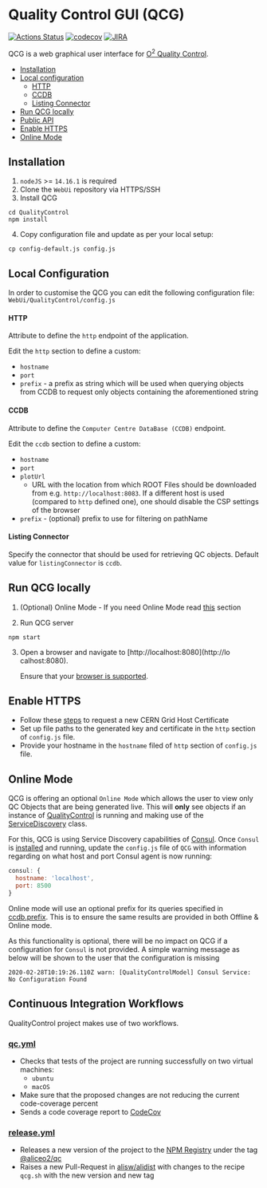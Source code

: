# Quality Control GUI (QCG)

[![Actions Status](https://github.com/AliceO2Group/WebUi/workflows/QualityControl/badge.svg)](https://github.com/AliceO2Group/WebUi/actions)
[![codecov](https://codecov.io/gh/AliceO2Group/WebUi/branch/dev/graph/badge.svg?flag=qualitycontrol)](https://codecov.io/gh/AliceO2Group/WebUi)
[![JIRA](https://img.shields.io/badge/JIRA-issues-blue.svg)](https://alice.its.cern.ch/jira/projects/OGUI)

QCG is a web graphical user interface for [O<sup>2</sup> Quality Control](https://github.com/AliceO2Group/QualityControl).

  - [Installation](#installation)
  - [Local configuration](#local-configuration)
      - [HTTP](#http)
      - [CCDB](#ccdb)
      - [Listing Connector](#listing-connector)
  - [Run QCG locally](#run-qcg-locally)
  - [Public API](#public-api)
  - [Enable HTTPS](#enable-https)
  - [Online Mode](#online-mode)

## Installation
1. `nodeJS` >= `14.16.1` is required
2. Clone the `WebUi` repository via HTTPS/SSH
3. Install QCG
```
cd QualityControl
npm install
```
4. Copy configuration file and update as per your local setup:
```
cp config-default.js config.js
```

## Local Configuration
In order to customise the QCG you can edit the following configuration file: `WebUi/QualityControl/config.js`

#### HTTP
Attribute to define the `http` endpoint of the application.

Edit the `http` section to define a custom:
- `hostname`
- `port`
- `prefix` - a prefix as string which will be used when querying objects from CCDB to request only objects containing the aforementioned string

#### CCDB
Attribute to define the `Computer Centre DataBase (CCDB)` endpoint.

Edit the `ccdb` section to define a custom:
- `hostname`
- `port`
- `plotUrl`
  - URL with the location from which ROOT Files should be downloaded from e.g. `http://localhost:8083`. If a different host is used (compared to `http` defined one), one should disable the CSP settings of the browser
- `prefix` - (optional) prefix to use for filtering on pathName

#### Listing Connector
Specify the connector that should be used for retrieving QC objects. Default value for `listingConnector` is `ccdb`.

## Run QCG locally 

1. (Optional) Online Mode - If you need Online Mode read [this](#online-mode) section

2. Run QCG server
```
npm start
```

3. Open a browser and navigate to [http://localhost:8080](http://lo calhost:8080). 

    Ensure that your [browser is supported](https://github.com/AliceO2Group/WebUi/tree/dev/Framework#minimum-browser-version-support).

## Enable HTTPS
- Follow these [steps](https://ca.cern.ch/ca/host/HostSelection.aspx?template=ee2host&instructions=openssl) to request a new CERN Grid Host Certificate
- Set up file paths to the generated key and certificate in the `http` section of `config.js` file.
- Provide your hostname in the `hostname` filed of `http` section of `config.js` file.

## Online Mode
QCG is offering an optional `Online Mode` which allows the user to view only QC Objects that are being generated live. This will **only** see objects if an instance of [QualityControl](https://github.com/AliceO2Group/QualityControl/) is running and making use of the [ServiceDiscovery](https://github.com/AliceO2Group/QualityControl/blob/master/Framework/include/QualityControl/ServiceDiscovery.h) class. 

For this, QCG is using Service Discovery capabilities of [Consul](https://www.consul.io/).
Once `Consul` is [installed](https://learn.hashicorp.com/consul/getting-started/install) and running, update the `config.js` file of `QCG` with information regarding on what host and port Consul agent is now running:
```javascript
consul: {
  hostname: 'localhost',
  port: 8500
}
```
Online mode will use an optional prefix for its queries specified in [ccdb.prefix](#ccdb). This is to ensure the same results are provided in both Offline & Online mode.

As this functionality is optional, there will be no impact on QCG if a configuration for `Consul` is not provided. A simple warning message as below will be shown to the user that the configuration is missing
```
2020-02-28T10:19:26.110Z warn: [QualityControlModel] Consul Service: No Configuration Found
```

## Continuous Integration Workflows
QualityControl project makes use of two workflows.
### [qc.yml](./../.github/workflows/qc.yml)
* Checks that tests of the project are running successfully on two virtual machines:
  * `ubuntu`
  * `macOS`
* Make sure that the proposed changes are not reducing the current code-coverage percent
* Sends a code coverage report to [CodeCov](https://codecov.io/gh/AliceO2Group/WebUi)

### [release.yml](../.github/workflows/release.yml)
* Releases a new version of the project to the [NPM Registry](npmjs.com/) under the tag [@aliceo2/qc](https://www.npmjs.com/package/@aliceo2/qc)
* Raises a new Pull-Request in [alisw/alidist](https://github.com/alisw/alidist) with changes to the recipe `qcg.sh` with the new version and new tag